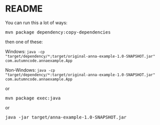 # README

You can run this a lot of ways:

<pre>mvn package dependency:copy-dependencies</pre>

then one of these:

Windows: <code>java -cp "target/dependency/*;target/original-anna-example-1.0-SNAPSHOT.jar" com.autumncode.annaexample.App</code>

Non-Windows: <code>java -cp "target/dependency/*:target/original-anna-example-1.0-SNAPSHOT.jar" com.autumncode.annaexample.App</code>

or

<pre>mvn package exec:java</pre>

or

<pre>java -jar target/anna-example-1.0-SNAPSHOT.jar<pre>
